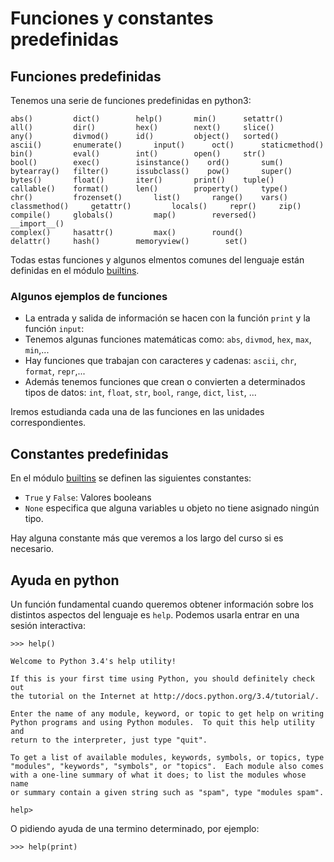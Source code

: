 # Funciones y constantes predefinidas

## Funciones predefinidas

Tenemos una serie de funciones predefinidas en python3:

	abs() 		  dict() 		help()		 min() 		setattr()
	all() 		  dir() 		hex() 		 next() 	slice()
	any() 		  divmod() 		id() 		 object() 	sorted()
	ascii() 	  enumerate()		input() 	 oct() 		staticmethod()
	bin() 		  eval() 		int() 		 open() 	str()
	bool()		  exec() 		isinstance() 	ord() 		sum()
	bytearray()	  filter() 		issubclass() 	pow() 		super()
	bytes() 	  float() 		iter() 	 	 print() 	tuple()
	callable() 	  format() 		len() 		 property() 	type()
	chr() 		  frozenset() 		list() 		 range() 	vars()
	classmethod()	  getattr() 		locals() 	 repr() 	zip()
	compile() 	  globals() 		map() 		 reversed() 		__import__()
	complex() 	  hasattr() 		max() 		 round() 	 
	delattr() 	  hash() 		memoryview() 		set() 	 

Todas estas funciones y algunos elmentos comunes del lenguaje están definidas en el módulo [builtins](https://docs.python.org/3/library/builtins.html).

### Algunos ejemplos de funciones

* La entrada y salida de información se hacen con la función `print` y la función `input`:
* Tenemos algunas funciones matemáticas como: `abs`, `divmod`, `hex`, `max`, `min`,...
* Hay funciones que trabajan con caracteres y cadenas: `ascii`, `chr`, `format`, `repr`,...
* Además tenemos funciones que crean o convierten a determinados tipos de datos: `int`, `float`, `str`, `bool`, `range`, `dict`, `list`, ...

Iremos estudianda cada una de las funciones en las unidades correspondientes.

## Constantes predefinidas

En el módulo [builtins](https://docs.python.org/3/library/builtins.html) se definen las siguientes constantes:

* `True` y `False`: Valores booleans
* `None` especifica que alguna variables u objeto no tiene asignado ningún tipo.

Hay alguna constante más que veremos a los largo del curso si es necesario.

## Ayuda en python

Un función fundamental cuando queremos obtener información sobre los distintos aspectos del lenguaje es `help`. Podemos usarla entrar en una sesión interactiva:

	>>> help()	

	Welcome to Python 3.4's help utility!	

	If this is your first time using Python, you should definitely check out
	the tutorial on the Internet at http://docs.python.org/3.4/tutorial/.	

	Enter the name of any module, keyword, or topic to get help on writing
	Python programs and using Python modules.  To quit this help utility and
	return to the interpreter, just type "quit".	

	To get a list of available modules, keywords, symbols, or topics, type
	"modules", "keywords", "symbols", or "topics".  Each module also comes
	with a one-line summary of what it does; to list the modules whose name
	or summary contain a given string such as "spam", type "modules spam".

	help>

O pidiendo ayuda de una termino determinado, por ejemplo:

	>>> help(print)
